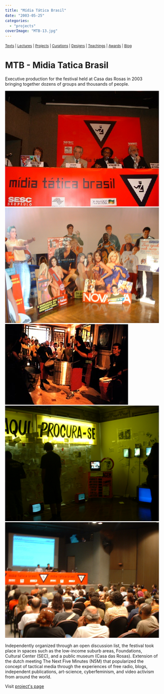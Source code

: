 ```yaml
---
title: "Mídia Tática Brasil"
date: "2003-05-25"
categories: 
  - "projects"
coverImage: "MTB-13.jpg"
---
```


<small>[Texts](../texts.html) | [Lectures](../lectures.html) | [Projects](../projects.html) | [Curations](../curation.html) | [Designs](../designs.html) | [Teachings](../teachings.html) | [Awards](../awards.html) | <a href="https://readruiz.medium.com/" target="_blank">Blog</a></small>


# MTB - Midia Tatica Brasil

Executive production for the festival held at Casa das Rosas in 2003 bringing together dozens of groups and thousands of people.

<img src="images/MTB-07.jpg" alt="" />
    
<img src="images/MTB-16.jpg" alt="" />
    
<img src="images/MTB-42.jpg" alt="" />
    
<img src="images/MTB-10.jpg" alt="" />
    
<img src="images/MTB-13.jpg" alt="" />

Independently organized through an open discussion list, the festival took place in spaces such as the low-income suburb areas, Foundations, Cultural Center (SEC), and a public museum (Casa das Rosas). Extension of the dutch meeting The Next Five Minutes (N5M) that popularized the concept of tactical media through the experiences of free radio, blogs, independent publications, art-science, cyberfeminism, and video activism from around the world.

Visit [project's page](https://midiatatica.info/blog/2018/10/16/midia-tatica-brasil/)

